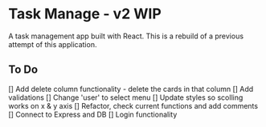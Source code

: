 # Task Manage - v2 WIP

A task management app built with React. This is a rebuild of a previous attempt of this application.

## To Do
[] Add delete column functionality - delete the cards in that column
[] Add validations
    [] Change 'user' to select menu
[] Update styles so scolling works on x & y axis
[] Refactor, check current functions and add comments
[] Connect to Express and DB
[] Login functionality